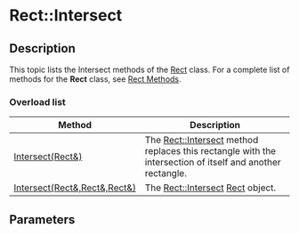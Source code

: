 # Rect::Intersect

## Description

This topic lists the
Intersect methods of the
[Rect](https://learn.microsoft.com/windows/desktop/api/gdiplustypes/nl-gdiplustypes-rect) class. For a complete list of methods for the
**Rect** class, see [Rect Methods](https://learn.microsoft.com/windows/desktop/gdiplus/-gdiplus-class-rect-methods).

### Overload list

| Method | Description |
| --- | --- |
| [Intersect(Rect&)](https://learn.microsoft.com/previous-versions/ms534981(v=vs.85)) | The [Rect::Intersect](https://learn.microsoft.com/previous-versions/ms534981(v=vs.85)) method replaces this rectangle with the intersection of itself and another rectangle. |
| [Intersect(Rect&,Rect&,Rect&)](https://learn.microsoft.com/windows/desktop/api/gdiplustypes/nf-gdiplustypes-rect-intersect(outrect__inconstrect__inconstrect_)) | The [Rect::Intersect](https://learn.microsoft.com/windows/desktop/api/gdiplustypes/nf-gdiplustypes-rect-intersect(outrect__inconstrect__inconstrect_)) [Rect](https://learn.microsoft.com/windows/desktop/api/gdiplustypes/nl-gdiplustypes-rect) object. |

## Parameters